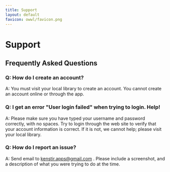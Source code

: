 ```yaml
---
title: Support
layout: default
favicon: owwl/favicon.png
---
```

# Support

## Frequently Asked Questions

### Q: How do I create an account?

A: You must visit your local library to create an account.  You cannot create an account online or through the app.

### Q: I get an error "User login failed" when trying to login.  Help!

A: Please make sure you have typed your username and password correctly, with no spaces.
Try to login through the web site to verify that your account information is correct.
If it is not, we cannot help; please visit your local library.

### Q: How do I report an issue?

A: Send email to kenstir.apps@gmail.com .  Please include a screenshot,
and a description of what you were trying to do at the time.


